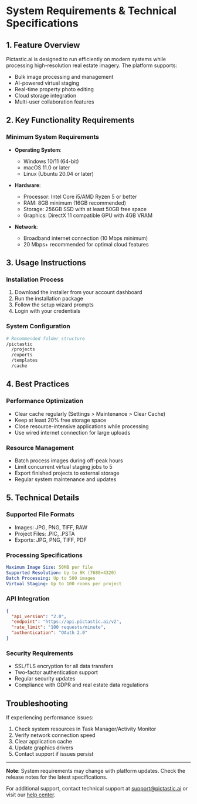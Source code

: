 # System Requirements & Technical Specifications

## 1. Feature Overview

Pictastic.ai is designed to run efficiently on modern systems while processing high-resolution real estate imagery. The platform supports:

- Bulk image processing and management
- AI-powered virtual staging
- Real-time property photo editing
- Cloud storage integration
- Multi-user collaboration features

## 2. Key Functionality Requirements

### Minimum System Requirements
- **Operating System**: 
  - Windows 10/11 (64-bit)
  - macOS 11.0 or later
  - Linux (Ubuntu 20.04 or later)

- **Hardware**:
  - Processor: Intel Core i5/AMD Ryzen 5 or better
  - RAM: 8GB minimum (16GB recommended)
  - Storage: 256GB SSD with at least 50GB free space
  - Graphics: DirectX 11 compatible GPU with 4GB VRAM

- **Network**:
  - Broadband internet connection (10 Mbps minimum)
  - 20 Mbps+ recommended for optimal cloud features

## 3. Usage Instructions

### Installation Process
1. Download the installer from your account dashboard
2. Run the installation package
3. Follow the setup wizard prompts
4. Login with your credentials

### System Configuration
```bash
# Recommended folder structure
/pictastic
  /projects
  /exports
  /templates
  /cache
```

## 4. Best Practices

### Performance Optimization
- Clear cache regularly (Settings > Maintenance > Clear Cache)
- Keep at least 20% free storage space
- Close resource-intensive applications while processing
- Use wired internet connection for large uploads

### Resource Management
- Batch process images during off-peak hours
- Limit concurrent virtual staging jobs to 5
- Export finished projects to external storage
- Regular system maintenance and updates

## 5. Technical Details

### Supported File Formats
- Images: JPG, PNG, TIFF, RAW
- Project Files: .PIC, .PSTA
- Exports: JPG, PNG, TIFF, PDF

### Processing Specifications
```yaml
Maximum Image Size: 50MB per file
Supported Resolution: Up to 8K (7680×4320)
Batch Processing: Up to 500 images
Virtual Staging: Up to 100 rooms per project
```

### API Integration
```json
{
  "api_version": "2.0",
  "endpoint": "https://api.pictastic.ai/v2",
  "rate_limit": "100 requests/minute",
  "authentication": "OAuth 2.0"
}
```

### Security Requirements
- SSL/TLS encryption for all data transfers
- Two-factor authentication support
- Regular security updates
- Compliance with GDPR and real estate data regulations

## Troubleshooting

If experiencing performance issues:
1. Check system resources in Task Manager/Activity Monitor
2. Verify network connection speed
3. Clear application cache
4. Update graphics drivers
5. Contact support if issues persist

---

**Note**: System requirements may change with platform updates. Check the release notes for the latest specifications.

For additional support, contact technical support at support@pictastic.ai or visit our [help center](https://help.pictastic.ai).
